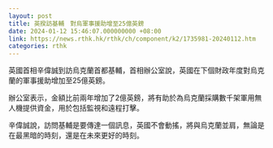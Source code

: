 ```yaml
---
layout: post
title: 英揆訪基輔　對烏軍事援助增至25億英鎊
date: 2024-01-12 15:46:07.000000000 +08:00
link: https://news.rthk.hk/rthk/ch/component/k2/1735981-20240112.htm
categories: rthk
---
```


英國首相辛偉誠到訪烏克蘭首都基輔，首相辦公室說，英國在下個財政年度對烏克蘭的軍事援助增加至25億英鎊。

辦公室表示，金額比前兩年增加了2億英鎊，將有助於為烏克蘭採購數千架軍用無人機提供資金，用於包括監視和遠程打擊。

辛偉誠說，訪問基輔是要傳達一個訊息，英國不會動搖，將與烏克蘭並肩，無論是在最黑暗的時刻，還是在未來更好的時刻。
